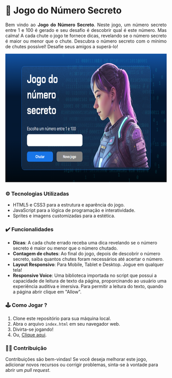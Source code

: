 # 🎲 Jogo do Número Secreto <br>

<p align='justify'>
Bem vindo ao <b>Jogo do Número Secreto</b>. Neste jogo, um número secreto entre 1 e 100 é gerado e seu desafio é descobrir qual é este número. Mas calma! A cada chute o jogo te fornece dicas, 
revelando se o número secreto é maior ou menor que o chute. Descubra o número secreto com o mínimo de chutes possível! Desafie seus amigos a superá-lo!
</p>

<p align="center">
  <img height="400px" src="./img/github-images/img-game.png"><br>
</p>


### ⚙ Tecnologias Utilizadas

- HTML5 e CSS3 para a estrutura e aparência do jogo.
- JavaScript para a lógica de programação e interatividade.
- Sprites e imagens customizadas para a estética.


### ✔️ Funcionalidades 

- **Dicas**: A cada chute errado receba uma dica revelando se o número secreto é maior ou menor que o número chutado.
- **Contagem de chutes**: Ao final do jogo, depois de descobrir o número secreto, saiba quantos chutes foram necessários até acertar o número.
- **Layout Responsivo**: Para Mobile, Tablet e Desktop. Jogue em qualquer tela!
- **Responsive Voice**: Uma biblioteca importada no script que possui a capacidade de leitura de texto da página, proporcinando ao usuário uma experiência auditiva e imersiva.
Para permitir a leitura do texto, quando a página abrir clique em "Allow".

### 🕹️ Como Jogar ?

1. Clone este repositório para sua máquina local.
2. Abra o arquivo `index.html` em seu navegador web.
3. Divirta-se jogando!
5. Ou, [Clique aqui](https://secret-number-game-one.vercel.app/).


### 🤝🏻 Contribuição

Contribuições são bem-vindas! Se você deseja melhorar este jogo, adicionar novos recursos ou corrigir problemas, sinta-se à vontade para abrir um _pull request_.
